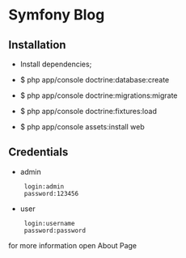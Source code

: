 Symfony Blog
========================


Installation
--------------

  * Install dependencies;

  * $ php app/console doctrine:database:create

  * $ php app/console doctrine:migrations:migrate

  * $ php app/console doctrine:fixtures:load

  * $ php app/console assets:install web

Credentials
-------------
  
 + admin
 
        login:admin
        password:123456

 + user
 
        login:username
        password:password

 for more information open About Page
